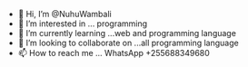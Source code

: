 - 👋 Hi, I’m @NuhuWambali
- 👀 I’m interested in ... programming
- 🌱 I’m currently learning ...web and programming language
- 💞️ I’m looking to collaborate on ...all programming language
- 📫 How to reach me ... WhatsApp +255688349680

<!---
NuhuWambali/NuhuWambali is a ✨ special ✨ repository because its `README.md` (this file) appears on your GitHub profile.
You can click the Preview link to take a look at your changes.
--->
